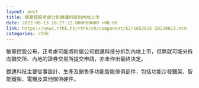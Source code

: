 ```yaml
---
layout: post
title: 敏華控股考慮分拆銳邁科技到內地上市
date: 2022-06-13 18:27:22.000000000 +08:00
link: https://news.rthk.hk/rthk/ch/component/k2/1652825-20220613.htm
categories: rthk
---
```


敏華控股公布，正考慮可能將附屬公司銳邁科技分拆到內地上市，但無就可能分拆向聯交所、內地的證券交易所提交申請，亦未作出最終決定。

銳邁科技主要從事設計、生產及銷售多功能智能傢俱部件，包括功能沙發鐵架、智能鐵架、電機及其他傢俱硬件。
